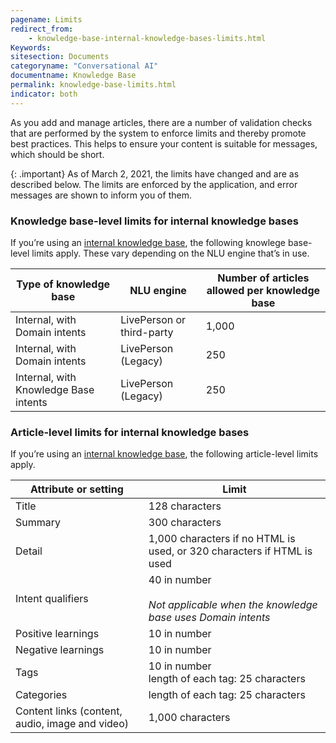 ```yaml
---
pagename: Limits
redirect_from:
    - knowledge-base-internal-knowledge-bases-limits.html
Keywords:
sitesection: Documents
categoryname: "Conversational AI"
documentname: Knowledge Base
permalink: knowledge-base-limits.html
indicator: both
---
```


As you add and manage articles, there are a number of validation checks that are performed by the system to enforce limits and thereby promote best practices. This helps to ensure your content is suitable for messages, which should be short.

{: .important}
As of March 2, 2021, the limits have changed and are as described below. The limits are enforced by the application, and error messages are shown to inform you of them.

### Knowledge base-level limits for internal knowledge bases
If you’re using an [internal knowledge base](knowledge-base-internal-knowledge-bases-introduction.html), the following knowlege base-level limits apply. These vary depending on the NLU engine that’s in use.

| Type of knowledge base | NLU engine | Number of articles allowed per knowledge base |
| --- | --- | --- |
| Internal, with Domain intents | LivePerson or third-party | 1,000 |
| Internal, with Domain intents | LivePerson (Legacy) | 250 |
| Internal, with Knowledge Base intents | LivePerson (Legacy) | 250 |

### Article-level limits for internal knowledge bases

If you’re using an [internal knowledge base](knowledge-base-internal-knowledge-bases-introduction.html), the following article-level limits apply.

| Attribute or setting | Limit |
| --- | --- |
| Title | 128 characters |
| Summary | 300 characters | 
| Detail | 1,000 characters if no HTML is used, or 320 characters if HTML is used |
| Intent qualifiers | 40 in number<br><br>*Not applicable when the knowledge base uses Domain intents* |
| Positive learnings | 10 in number |
| Negative learnings | 10 in number |
| Tags | 10 in number<br>length of each tag: 25 characters |
| Categories | length of each tag: 25 characters |
| Content links (content, audio, image and video) | 1,000 characters |